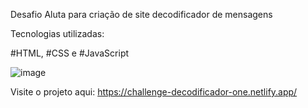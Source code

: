 Desafio Aluta para criação de site decodificador de mensagens

Tecnologias utilizadas:

#HTML, #CSS e #JavaScript

![image](https://user-images.githubusercontent.com/109121391/213807673-5cbe70b4-2793-4d52-90f0-373559a1a18d.png)

Visite o projeto aqui: https://challenge-decodificador-one.netlify.app/

